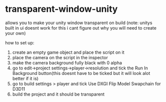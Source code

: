 # transparent-window-unity
allows you to make your unity window transparent on build 
(note: unitys built in ui doesnt work for this i cant figure out why you will need to create your own)

how to set up:
1. create an empty game object and place the script on it
2. place the camera on the script in the inspector
3. make the camera background fully black with 0 alpha
4. go to edit->project settings->player->resolution and tick the Run In Background button(this doesnt have to be ticked but it will look alot better if it is)
5. go to build settings > player and tick Use DXGI Flip Model Swapchain for D3D11
6. build the project and it should be transparent
